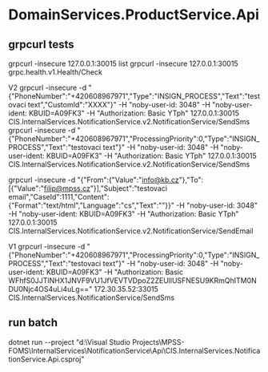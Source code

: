 ﻿# DomainServices.ProductService.Api

## grpcurl tests
grpcurl -insecure 127.0.0.1:30015 list
grpcurl -insecure 127.0.0.1:30015 grpc.health.v1.Health/Check

V2
grpcurl -insecure -d "{\"PhoneNumber\":\"+420608967971\",\"Type\":\"INSIGN_PROCESS\",\"Text\":\"testovaci text\",\"CustomId\":\"XXXX\"}" -H "noby-user-id: 3048" -H "noby-user-ident: KBUID=A09FK3" -H "Authorization: Basic YTph" 127.0.0.1:30015 CIS.InternalServices.NotificationService.v2.NotificationService/SendSms
grpcurl -insecure -d "{\"PhoneNumber\":\"+420608967971\",\"ProcessingPriority\":0,\"Type\":\"INSIGN_PROCESS\",\"Text\":\"testovaci text\"}" -H "noby-user-id: 3048" -H "noby-user-ident: KBUID=A09FK3" -H "Authorization: Basic YTph" 127.0.0.1:30015 CIS.InternalServices.NotificationService.v2.NotificationService/SendSms

grpcurl -insecure -d "{\"From\":{\"Value\":\"info@kb.cz\"},\"To\":[{\"Value\":\"filip@mpss.cz\"}],\"Subject\":\"testovaci email\",\"CaseId\":1111,\"Content\":{\"Format\":\"text/html\",\"Language\":\"cs\",\"Text\":\"\"}}" -H "noby-user-id: 3048" -H "noby-user-ident: KBUID=A09FK3" -H "Authorization: Basic YTph" 127.0.0.1:30015 CIS.InternalServices.NotificationService.v2.NotificationService/SendEmail

V1
grpcurl -insecure -d "{\"PhoneNumber\":\"+420608967971\",\"ProcessingPriority\":0,\"Type\":\"INSIGN_PROCESS\",\"Text\":\"testovaci text\"}" -H "noby-user-id: 3048" -H "noby-user-ident: KBUID=A09FK3" -H "Authorization: Basic WFhfS0JJTlNHX1JNVF9VU1JfVEVTVDpoZ2ZEUllUSFNESU9KRmQhITM0NDU0Njc4OS4uLi4uLg==" 172.30.35.52:33015 CIS.InternalServices.NotificationService/SendSms

## run batch
dotnet run --project "d:\Visual Studio Projects\MPSS-FOMS\InternalServices\NotificationService\Api\CIS.InternalServices.NotificationService.Api.csproj"
